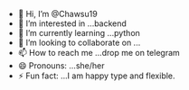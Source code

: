 - 👋 Hi, I’m @Chawsu19
- 👀 I’m interested in ...backend
- 🌱 I’m currently learning ...python
- 💞️ I’m looking to collaborate on ...
- 📫 How to reach me ...drop me on telegram
- 😄 Pronouns: ...she/her
- ⚡ Fun fact: ...I am happy type and flexible.

<!---
Chawsu19/Chawsu19 is a ✨ special ✨ repository because its `README.md` (this file) appears on your GitHub profile.
You can click the Preview link to take a look at your changes.
--->
